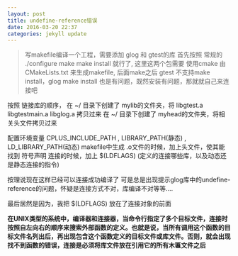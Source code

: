 ```yaml
---
layout: post
title: undefine-reference错误
date: 2016-03-20 22:37
categories: jekyll update
---
```


> 写makefile编译一个工程，需要添加 glog 和 gtest的库 
> 首先按照 常规的 ./configure make make install 就行了,
> 这里这两个包需要 使用cmake 由 CMakeLists.txt 来生成makefile,
> 后面make之后 gtest 不支持make install，glog make install 也是有问题，既然安装有问题，那就就自己来连接吧


按照 链接库的顺序，
在 ~/ 目录下创建了 mylib的文件夹，将 libgtest.a libgtestmain.a libglog.a 拷贝过来
在 ~/ 目录下创建了 myhead的文件夹，将相关头文件拷贝过来

配置环境变量 CPLUS_INCLUDE_PATH , LIBRARY_PATH(静态) , LD_LIBRARY_PATH(动态)
makefile中生成 .o文件的时候，加上头文件，使其能找到 符号声明
连接的时候，加上 $(LDFLAGS) (定义的连接哪些库，以及动态还是静态连接的指令)

按理说现在这样已经可以连接成功编译了
可是总是出现提示glog库中的undefine-reference的问题，怀疑是连接方式不对，库编译不对等等....

最后居然是因为，我把 $(LDFLAGS) 放在了连接对象的前面

**在UNIX类型的系统中，编译器和连接器，当命令行指定了多个目标文件，连接时按照自左向右的顺序来搜索外部函数的定义。也就是说，当所有调用这个函数的目标文件名列出后，再出现包含这个函数定义的目标文件或库文件。否则，就会出现找不到函数的错误，连接是必须将库文件放在引用它的所有木匾文件之后**
